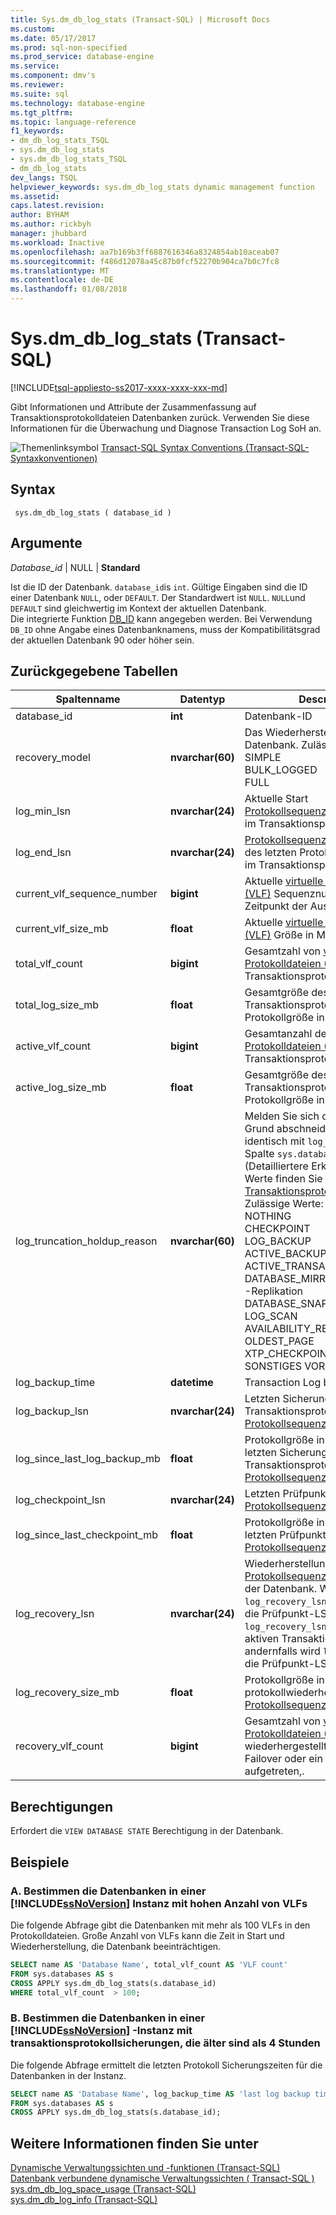 ```yaml
---
title: Sys.dm_db_log_stats (Transact-SQL) | Microsoft Docs
ms.custom: 
ms.date: 05/17/2017
ms.prod: sql-non-specified
ms.prod_service: database-engine
ms.service: 
ms.component: dmv's
ms.reviewer: 
ms.suite: sql
ms.technology: database-engine
ms.tgt_pltfrm: 
ms.topic: language-reference
f1_keywords:
- dm_db_log_stats_TSQL
- sys.dm_db_log_stats
- sys.dm_db_log_stats_TSQL
- dm_db_log_stats
dev_langs: TSQL
helpviewer_keywords: sys.dm_db_log_stats dynamic management function
ms.assetid: 
caps.latest.revision: 
author: BYHAM
ms.author: rickbyh
manager: jhubbard
ms.workload: Inactive
ms.openlocfilehash: aa7b169b3ff6887616346a8324854ab10aceab07
ms.sourcegitcommit: f486d12078a45c87b0fcf52270b904ca7b0c7fc8
ms.translationtype: MT
ms.contentlocale: de-DE
ms.lasthandoff: 01/08/2018
---
```

# <a name="sysdmdblogstats-transact-sql"></a>Sys.dm_db_log_stats (Transact-SQL)   
[!INCLUDE[tsql-appliesto-ss2017-xxxx-xxxx-xxx-md](../../includes/tsql-appliesto-ss2017-xxxx-xxxx-xxx-md.md)]

Gibt Informationen und Attribute der Zusammenfassung auf Transaktionsprotokolldateien Datenbanken zurück. Verwenden Sie diese Informationen für die Überwachung und Diagnose Transaction Log SoH an.   
  
 ![Themenlinksymbol](../../database-engine/configure-windows/media/topic-link.gif "Topic link icon") [Transact-SQL Syntax Conventions (Transact-SQL-Syntaxkonventionen)](../../t-sql/language-elements/transact-sql-syntax-conventions-transact-sql.md)  
  
## <a name="syntax"></a>Syntax  
  
```  
 sys.dm_db_log_stats ( database_id )
```  
  
## <a name="arguments"></a>Argumente  

*Database_id* | NULL | **Standard**

Ist die ID der Datenbank. `database_id`is `int`. Gültige Eingaben sind die ID einer Datenbank `NULL`, oder `DEFAULT`. Der Standardwert ist `NULL`. `NULL`und `DEFAULT` sind gleichwertig im Kontext der aktuellen Datenbank.  
Die integrierte Funktion [DB_ID](../../t-sql/functions/db-id-transact-sql.md) kann angegeben werden. Bei Verwendung `DB_ID` ohne Angabe eines Datenbanknamens, muss der Kompatibilitätsgrad der aktuellen Datenbank 90 oder höher sein.

  
## <a name="tables-returned"></a>Zurückgegebene Tabellen  
  
|Spaltenname|Datentyp|Description|  
|-----------------|---------------|-----------------|  
|database_id    |**int**    |Datenbank-ID |  
|recovery_model |**nvarchar(60)**   |   Das Wiederherstellungsmodell der Datenbank. Zulässige Werte: <br /> SIMPLE<br /> BULK_LOGGED <br /> FULL |  
|log_min_lsn    |**nvarchar(24)**   |   Aktuelle Start [Protokollsequenznummer (LSN)](../../relational-databases/sql-server-transaction-log-architecture-and-management-guide.md#Logical_Arch) im Transaktionsprotokoll.|  
|log_end_lsn    |**nvarchar(24)**   |   [Protokollsequenznummer (LSN)](../../relational-databases/sql-server-transaction-log-architecture-and-management-guide.md#Logical_Arch) des letzten Protokolldatensatzes im Transaktionsprotokoll.|  
|current_vlf_sequence_number    |**bigint** |   Aktuelle [virtuelle Protokolldatei (VLF)](../../relational-databases/sql-server-transaction-log-architecture-and-management-guide.md#physical_arch) Sequenznummer zum Zeitpunkt der Ausführung.|  
|current_vlf_size_mb    |**float**  |   Aktuelle [virtuelle Protokolldatei (VLF)](../../relational-databases/sql-server-transaction-log-architecture-and-management-guide.md#physical_arch) Größe in MB.|   
|total_vlf_count    |**bigint** |   Gesamtzahl von [virtuelle Protokolldateien (VLFs)](../../relational-databases/sql-server-transaction-log-architecture-and-management-guide.md#physical_arch) im Transaktionsprotokoll. |  
|total_log_size_mb  |**float**  |   Gesamtgröße des Transaktionsprotokolls Protokollgröße in MB. |  
|active_vlf_count   |**bigint** |   Gesamtanzahl der aktiven [virtuelle Protokolldateien (VLFs)](../../relational-databases/sql-server-transaction-log-architecture-and-management-guide.md#physical_arch) im Transaktionsprotokoll.|  
|active_log_size_mb |**float**  |   Gesamtgröße des aktiven Transaktionsprotokolls Protokollgröße in MB.|  
|log_truncation_holdup_reason   |**nvarchar(60)**   |   Melden Sie sich die Verzögerung Grund abschneiden. Der Wert ist identisch mit `log_reuse_wait_desc` Spalte `sys.databases`.  (Detailliertere Erklärungen dieser Werte finden Sie unter [das Transaktionsprotokoll](../../relational-databases/logs/the-transaction-log-sql-server.md)). <br />Zulässige Werte: <br />NOTHING<br />CHECKPOINT<br />LOG_BACKUP<br />ACTIVE_BACKUP_OR_RESTORE<br />ACTIVE_TRANSACTION<br />DATABASE_MIRRORING<br />-Replikation<br />DATABASE_SNAPSHOT_CREATION<br />LOG_SCAN<br />AVAILABILITY_REPLICA<br />OLDEST_PAGE<br />XTP_CHECKPOINT<br />SONSTIGES VORÜBERGEHEND |  
|log_backup_time    |**datetime**   |   Transaction Log backup zuletzt.|   
|log_backup_lsn |**nvarchar(24)**   |   Letzten Sicherung des Transaktionsprotokolls [Protokollsequenznummer (LSN)](../../relational-databases/sql-server-transaction-log-architecture-and-management-guide.md#Logical_Arch).|   
|log_since_last_log_backup_mb   |**float**  |   Protokollgröße in MB seit der letzten Sicherung des Transaktionsprotokolls [Protokollsequenznummer (LSN)](../../relational-databases/sql-server-transaction-log-architecture-and-management-guide.md#Logical_Arch).|  
|log_checkpoint_lsn |**nvarchar(24)**   |   Letzten Prüfpunkt [Protokollsequenznummer (LSN)](../../relational-databases/sql-server-transaction-log-architecture-and-management-guide.md#Logical_Arch).|  
|log_since_last_checkpoint_mb   |**float**  |   Protokollgröße in MB seit dem letzten Prüfpunkt [Protokollsequenznummer (LSN)](../../relational-databases/sql-server-transaction-log-architecture-and-management-guide.md#Logical_Arch).|  
|log_recovery_lsn   |**nvarchar(24)**   |   Wiederherstellung [Protokollsequenznummer (LSN)](../../relational-databases/sql-server-transaction-log-architecture-and-management-guide.md#Logical_Arch) der Datenbank. Wenn `log_recovery_lsn` tritt ein, bevor die Prüfpunkt-LSN, `log_recovery_lsn` der ältesten aktiven Transaktion LSN, andernfalls wird `log_recovery_lsn` die Prüfpunkt-LSN ist.|  
|log_recovery_size_mb   |**float**  |   Protokollgröße in MB seit protokollwiederherstellung [Protokollsequenznummer (LSN)](../../relational-databases/sql-server-transaction-log-architecture-and-management-guide.md#Logical_Arch).|  
|recovery_vlf_count |**bigint** |   Gesamtzahl von [virtuelle Protokolldateien (VLFs)](../../relational-databases/sql-server-transaction-log-architecture-and-management-guide.md#physical_arch) wiederhergestellt werden, wenn Failover oder ein Serverneustart aufgetreten,. |  


## <a name="permissions"></a>Berechtigungen  
Erfordert die `VIEW DATABASE STATE` Berechtigung in der Datenbank.   
  
## <a name="examples"></a>Beispiele  

### <a name="a-determining-databases-in-a-includessnoversionincludesssnoversion-mdmd-instance-with-high-number-of-vlfs"></a>A. Bestimmen die Datenbanken in einer [!INCLUDE[ssNoVersion](../../includes/ssnoversion-md.md)] Instanz mit hohen Anzahl von VLFs   
Die folgende Abfrage gibt die Datenbanken mit mehr als 100 VLFs in den Protokolldateien. Große Anzahl von VLFs kann die Zeit in Start und Wiederherstellung, die Datenbank beeinträchtigen.

```sql  
SELECT name AS 'Database Name', total_vlf_count AS 'VLF count' 
FROM sys.databases AS s
CROSS APPLY sys.dm_db_log_stats(s.database_id) 
WHERE total_vlf_count  > 100;
```   

### <a name="b-determining-databases-in-a-includessnoversionincludesssnoversion-mdmd-instance-with-transaction-log-backups-older-than-4-hours"></a>B. Bestimmen die Datenbanken in einer [!INCLUDE[ssNoVersion](../../includes/ssnoversion-md.md)] -Instanz mit transaktionsprotokollsicherungen, die älter sind als 4 Stunden   
Die folgende Abfrage ermittelt die letzten Protokoll Sicherungszeiten für die Datenbanken in der Instanz.

```sql  
SELECT name AS 'Database Name', log_backup_time AS 'last log backup time' 
FROM sys.databases AS s
CROSS APPLY sys.dm_db_log_stats(s.database_id); 
```

## <a name="see-also"></a>Weitere Informationen finden Sie unter  
[Dynamische Verwaltungssichten und -funktionen &#40;Transact-SQL&#41;](../../relational-databases/system-dynamic-management-views/system-dynamic-management-views.md)   
[Datenbank verbundene dynamische Verwaltungssichten &#40; Transact-SQL &#41;](../../relational-databases/system-dynamic-management-views/database-related-dynamic-management-views-transact-sql.md)   
[sys.dm_db_log_space_usage &#40;Transact-SQL&#41;](../../relational-databases/system-dynamic-management-views/sys-dm-db-log-space-usage-transact-sql.md)   
[sys.dm_db_log_info &#40;Transact-SQL&#41;](../../relational-databases/system-dynamic-management-views/sys-dm-db-log-info-transact-sql.md)    
  

